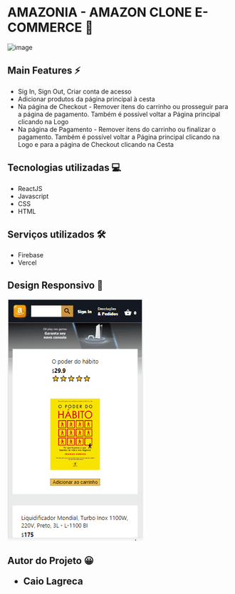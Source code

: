 
<h1>AMAZONIA - AMAZON CLONE E-COMMERCE 🛒</h1>

![image](https://github.com/caiolagreca/amazon_clone/blob/main/src/images/amazon_gif.gif)

<h2>Main Features ⚡</h2>
<ul>
  <li>Sig In, Sign Out, Criar conta de acesso</li>
  <li>Adicionar produtos da página principal à cesta</li>
  <li>Na página de Checkout - Remover itens do carrinho ou prosseguir para a página de pagamento. Também é possível voltar a Página principal clicando na Logo</li>
  <li>Na página de Pagamento - Remover itens do carrinho ou finalizar o pagamento. Também é possível voltar a Página principal clicando na Logo e para a página de Checkout clicando na Cesta</li>
</ul>

<h2>Tecnologias utilizadas 💻</h2>
<ul>
  <li>ReactJS</li>
  <li>Javascript</li>
  <li>CSS</li>
  <li>HTML</li>
</ul>

<h2>Serviços utilizados 🛠</h2>
<ul>
  <li>Firebase</li>
  <li>Vercel</li>
</ul>

<h2>Design Responsivo 📱</h2>

![image](https://github.com/caiolagreca/amazon_clone/blob/main/src/images/amazon_gif_mobile.gif)

<h2>Autor do Projeto 😀</2>
<ul>
  <li>Caio Lagreca</li>
</ul>
